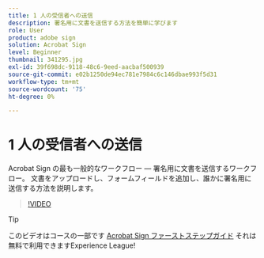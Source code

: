 ```yaml
---
title: 1 人の受信者への送信
description: 署名用に文書を送信する方法を簡単に学びます
role: User
product: adobe sign
solution: Acrobat Sign
level: Beginner
thumbnail: 341295.jpg
exl-id: 39f698dc-9118-48c6-9eed-aacbaf500939
source-git-commit: e02b1250de94ec781e7984c6c146dbae993f5d31
workflow-type: tm+mt
source-wordcount: '75'
ht-degree: 0%

---
```


# 1 人の受信者への送信

Acrobat Sign の最も一般的なワークフロー — 署名用に文書を送信するワークフロー。 文書をアップロードし、フォームフィールドを追加し、誰かに署名用に送信する方法を説明します。

>[!VIDEO](https://video.tv.adobe.com/v/341295?hidetitle=true)

>[!TIP]
>
>このビデオはコースの一部です [Acrobat Sign ファーストステップガイド](https://experienceleague.adobe.com/?recommended=Sign-U-1-2020.1) それは無料で利用できますExperience League!
